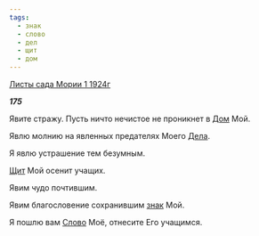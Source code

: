 ```yaml
---
tags:
  - знак
  - слово
  - дел
  - щит
  - дом
---
```

[Листы сада Мории 1 1924г](https://127.0.0.1:4002/agni/1924)

___175___

Явите стражу. Пусть ничто нечистое не проникнет в [Дом](../../../tags/#дом) Мой.   

Явлю молнию на явленных предателях Моего [Дела](../../../tags/#дел).   

Я явлю устрашение тем безумным.   

[Щит](../../../tags/#щит) Мой осенит учащих.   

Явим чудо почтившим.   

Явим благословение сохранившим [знак](../../../tags/#знак) Мой.   

Я пошлю вам [Слово](../../../tags/#слово) Моё, отнесите Его учащимся.   

